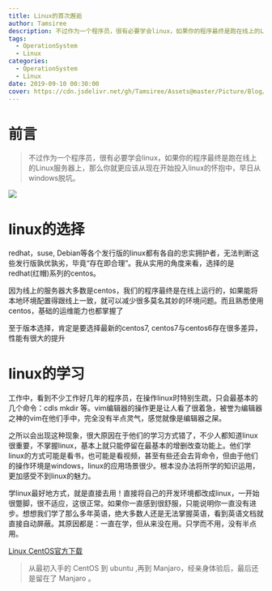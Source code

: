 ```yaml
---
title: Linux的首次邂逅
author: Tamsiree
description: 不过作为一个程序员，很有必要学会linux，如果你的程序最终是跑在线上的Linux服务器上，那么你就更应该从现在开始投入linux的怀抱中，早日从windows脱坑。
tags:
  - OperationSystem
  - Linux
categories:
  - OperationSystem
  - Linux
date: 2019-09-10 00:30:00
cover: https://cdn.jsdelivr.net/gh/Tamsiree/Assets@master/Picture/Blog/Cover/t01098667d865cc2e9f.jpg
---
```

# 前言
> 不过作为一个程序员，很有必要学会linux，如果你的程序最终是跑在线上的Linux服务器上，那么你就更应该从现在开始投入linux的怀抱中，早日从windows脱坑。

![](https://cdn.jsdelivr.net/gh/Tamsiree/Assets@master/Picture/9cb82d60eae9660328cb502bd5414415_r.jpg)

# linux的选择

  redhat，suse, Debian等各个发行版的linux都有各自的忠实拥护者，无法判断这些发行版孰优孰劣，毕竟“存在即合理”。我从实用的角度来看，选择的是redhat(红帽)系列的centos。
  
  因为线上的服务器大多数是centos，我们的程序最终是在线上运行的，如果能将本地环境配置得跟线上一致，就可以减少很多莫名其妙的环境问题。而且熟悉使用centos，基础的运维能力也都掌握了
  
至于版本选择，肯定是要选择最新的centos7, centos7与centos6存在很多差异，性能有很大的提升

# linux的学习
 
工作中，看到不少工作好几年的程序员，在操作linux时特别生疏，只会最基本的几个命令：cdls mkdir 等。vim编辑器的操作更是让人看了很着急，被誉为编辑器之神的vim在他们手中，完全没有半点灵气，感觉就像是编辑器之屎。

之所以会出现这种现象，很大原因在于他们的学习方式错了，不少人都知道linux很重要，不掌握linux，基本上就只能停留在最基本的增删改查功能上。他们学linux的方式可能是看书，也可能是看视频，甚至有些还会去背命令，但由于他们的操作环境是windows，linux的应用场景很少。根本没办法将所学的知识运用，更加感受不到linux的魅力。

学linux最好地方式，就是直接去用！直接将自己的开发环境都改成linux，一开始很蹩脚，很不适应，这很正常。如果你一直感到很舒服，只能说明你一直没有进步。想想我们学了那么多年英语，绝大多数人还是无法掌握英语，看到英语文档就直接自动屏蔽。其原因都是：一直在学，但从来没在用。只学而不用，没有半点用。

[Linux CentOS官方下载](https://www.centos.org/download/)

> 从最初入手的 CentOS 到 ubuntu ,再到 Manjaro，经亲身体验后，最后还是留在了 Manjaro 。